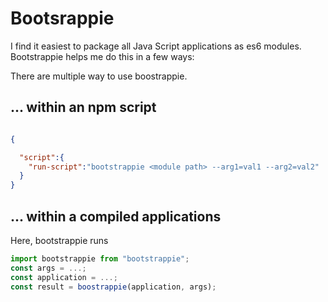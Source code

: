 # Bootsrappie

I find it easiest to package all Java Script applications as es6 modules.
Bootstrappie helps me do this in a few ways:

There are multiple way to use boostrappie.

## ... within an npm script

```json

{

  "script":{
    "run-script":"bootstrappie <module path> --arg1=val1 --arg2=val2"
  }
}
```

## ... within a compiled applications

Here, bootstrappie runs

```javascript
import bootstrappie from "bootstrappie";
const args = ...;
const application = ...;
const result = boostrappie(application, args);
```
